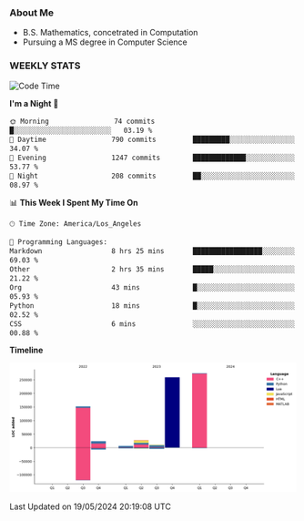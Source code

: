### About Me

- B.S. Mathematics, concetrated in Computation
- Pursuing a MS degree in Computer Science


### WEEKLY STATS
<!--START_SECTION:waka-->
![Code Time](http://img.shields.io/badge/Code%20Time-78%20hrs%2051%20mins-blue)

**I'm a Night 🦉** 

```text
🌞 Morning                74 commits          █░░░░░░░░░░░░░░░░░░░░░░░░   03.19 % 
🌆 Daytime                790 commits         █████████░░░░░░░░░░░░░░░░   34.07 % 
🌃 Evening                1247 commits        █████████████░░░░░░░░░░░░   53.77 % 
🌙 Night                  208 commits         ██░░░░░░░░░░░░░░░░░░░░░░░   08.97 % 
```


📊 **This Week I Spent My Time On** 

```text
🕑︎ Time Zone: America/Los_Angeles

💬 Programming Languages: 
Markdown                 8 hrs 25 mins       █████████████████░░░░░░░░   69.03 % 
Other                    2 hrs 35 mins       █████░░░░░░░░░░░░░░░░░░░░   21.22 % 
Org                      43 mins             █░░░░░░░░░░░░░░░░░░░░░░░░   05.93 % 
Python                   18 mins             █░░░░░░░░░░░░░░░░░░░░░░░░   02.52 % 
CSS                      6 mins              ░░░░░░░░░░░░░░░░░░░░░░░░░   00.88 % 
```

**Timeline**

![Lines of Code chart](https://raw.githubusercontent.com/nickocruzm/nickocruzm/main/assets/bar_graph.png)


 Last Updated on 19/05/2024 20:19:08 UTC
<!--END_SECTION:waka-->
